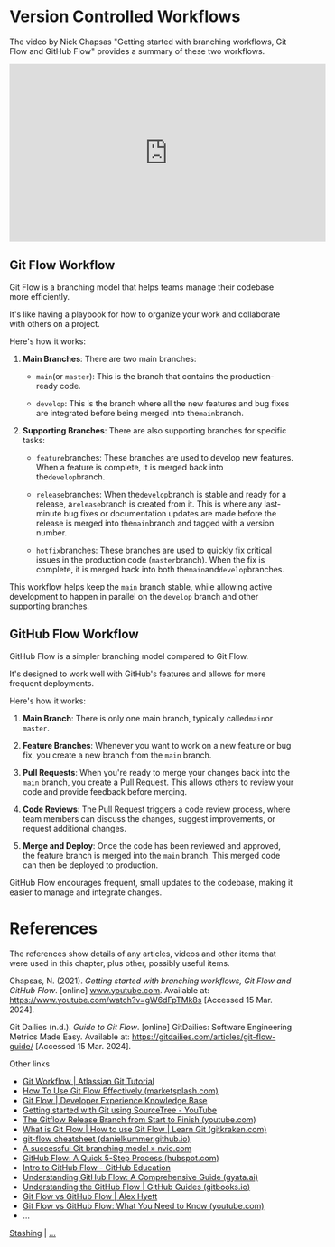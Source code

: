 # Version Controlled Workflows

The video by Nick Chapsas "Getting started with branching workflows, Git Flow and GitHub Flow" provides a summary of these two workflows.

<iframe width="560" height="315" src="https://www.youtube.com/embed/gW6dFpTMk8s?si=H6Hhn5CDRE5BLNSD" title="YouTube video player" frameborder="0" allow="accelerometer; autoplay; clipboard-write; encrypted-media; gyroscope; picture-in-picture; web-share" allowfullscreen></iframe>

## Git Flow Workflow

Git Flow is a branching model that helps teams manage their codebase more efficiently.

It's like having a playbook for how to organize your work and collaborate with others on a project.

Here's how it works:

1. **Main Branches**: There are two main branches:
    - `main`(or `master`): This is the branch that contains the production-ready code.
      
    - `develop`: This is the branch where all the new features and bug fixes are integrated before being merged into
      the`main`branch.
      
2. **Supporting Branches**: There are also supporting branches for specific tasks:
    - `feature`branches: These branches are used to develop new features. When a feature is complete, it is merged back
      into the`develop`branch.
      
    - `release`branches: When the`develop`branch is stable and ready for a release, a`release`branch is created from it.
      This is where any last-minute bug fixes or documentation updates are made before the release is merged into
      the`main`branch and tagged with a version number.
      
    - `hotfix`branches: These branches are used to quickly fix critical issues in the production code (`master`branch).
      When the fix is complete, it is merged back into both the`main`and`develop`branches.

This workflow helps keep the `main` branch stable, while allowing active development to happen in parallel on the `develop` branch and other supporting branches.

## GitHub Flow Workflow

GitHub Flow is a simpler branching model compared to Git Flow.

It's designed to work well with GitHub's features and allows for more frequent deployments.

Here's how it works:

1. **Main Branch**: There is only one main branch, typically called`main`or `master`.
   
2. **Feature Branches**: Whenever you want to work on a new feature or bug fix, you create a new branch from the `main`
   branch.
   
3. **Pull Requests**: When you're ready to merge your changes back into the `main` branch, you create a Pull Request. This
   allows others to review your code and provide feedback before merging.
   
4. **Code Reviews**: The Pull Request triggers a code review process, where team members can discuss the changes,
   suggest improvements, or request additional changes.
   
5. **Merge and Deploy**: Once the code has been reviewed and approved, the feature branch is merged into the `main`
   branch. This merged code can then be deployed to production.

GitHub Flow encourages frequent, small updates to the codebase, making it easier to manage and integrate changes.


# References

The references show details of any articles, videos and other items that were used in this chapter, plus other, possibly useful items.

Chapsas, N. (2021). _Getting started with branching workflows, Git Flow and GitHub Flow_. [online] www.youtube.com. Available at: https://www.youtube.com/watch?v=gW6dFpTMk8s [Accessed 15 Mar. 2024].

Git Dailies (n.d.). _Guide to Git Flow_. [online] GitDailies: Software Engineering Metrics Made Easy. Available at: https://gitdailies.com/articles/git-flow-guide/ [Accessed 15 Mar. 2024].


Other links

- [Git Workflow | Atlassian Git Tutorial](https://www.atlassian.com/git/tutorials/comparing-workflows)
- [How To Use Git Flow Effectively (marketsplash.com)](https://marketsplash.com/tutorials/git/git-flow/)
- [Git Flow | Developer Experience Knowledge Base](https://developerexperience.io/articles/git-flow)
- [Getting started with Git using SourceTree - YouTube](https://www.youtube.com/playlist?list=PLpL2ONl1hMLtlY1Y7YJNcA5zumvaITLYs)
- [The Gitflow Release Branch from Start to Finish (youtube.com)](https://www.youtube.com/watch?v=rX80eKPdA28)
- [What is Git Flow | How to use Git Flow | Learn Git (gitkraken.com)](https://www.gitkraken.com/learn/git/git-flow)
- [git-flow cheatsheet (danielkummer.github.io)](https://danielkummer.github.io/git-flow-cheatsheet/)
- [A successful Git branching model » nvie.com](https://nvie.com/posts/a-successful-git-branching-model/)
- [GitHub Flow: A Quick 5-Step Process (hubspot.com)](https://blog.hubspot.com/website/github-flow)
- [Intro to GitHub Flow - GitHub Education](https://education.github.com/experiences/series_intro_github_flow)
- [Understanding GitHub Flow: A Comprehensive Guide (gyata.ai)](https://www.gyata.ai/github/github-flow/)
- [Understanding the GitHub Flow | GitHub Guides (gitbooks.io)](https://roachhd.gitbooks.io/github-guides/content/flow/flow.html)
- [Git Flow vs GitHub Flow | Alex Hyett](https://www.alexhyett.com/git-flow-github-flow/)
- [Git Flow vs GitHub Flow: What You Need to Know (youtube.com)](https://www.youtube.com/watch?v=hG_P6IRAjNQ&feature=youtu.be)
- ...




[Stashing](17-stashing.md) | [...](.)